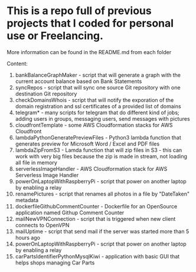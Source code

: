 # This is a repo full of previous projects that I coded for personal use or Freelancing.
More information can be found in the README.md from each folder

Content:

1.  bankBalanceGraphMaker              - script that will generate a graph with the current account balance based on Bank Statements
2.  syncRepos                          - script that will sync one source Git repository with one destination Git repository
3.  checkDomainsWhois                  - script that will notify the exporation of the domain registration and ssl certificates of a provided list of domains
4.  telegram*                          - many scripts for telegram that do different kind of jobs; adding users in groups, messaging users, send messages with pictures
5.  cloudfrontTemplate                 - some AWS Cloudformation stacks for AWS Cloudfront
6.  lambdaPythonGeneratePreviewFiles   - Python3 lambda function that generates preview for Microsoft Word / Excel and PDF files
7.  lambdaZipFromS3                    - Lamda function that will zip files in S3 - this can work with very big files because the zip is made in stream, not loading all file in memory
8.  serverlessImageHandler             - AWS Cloudformation stack for AWS Serverless Image Handler
9.  powerOnLaptopWithRaspberryPi       - script that power on another laptop by enabling a relay 
10.  renamePictures                     - script that renames all photos in a file by "DateTaken" metadata
11. dockerfileGithubCommentCounter    - Dockerfile for an OpenSource application named Githup Comment Counter
12. mailNewVPNConnection               - script that is triggered when new client connects to OpenVPN
13. mailUptime                         - script that send mail if the server was started more than 5 hours ago
14. powerOnLaptopWithRaspberryPi       - script that power on another laptop by enabling a relay
15. carPartsIdentifierPythonMysqlKiwi  - application with basic GUI that helps shops managing Car Parts
